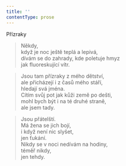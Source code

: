 ```yaml
---
title: ''
contentType: prose
---
```


Přízraky

> Někdy,  
> když je noc ještě teplá a lepivá,  
> dívám se do zahrady, kde poletuje hmyz  
> jak fluoreskující vítr.

> Jsou tam přízraky z mého dětství,  
> ale přicházejí i z časů mého stáří,  
> hledají svá jména.  
> Cítím svůj pot jak kůži země po dešti,  
> mohl bych být i na té druhé straně,  
> ale jsem tady.

> Jsou přátelští.  
> Má žena se jich bojí,  
> i když není nic slyšet,  
> jen ťukání.  
> Nikdy se v noci nedívám na hodiny,  
> téměř nikdy,  
> jen tehdy.
